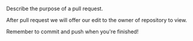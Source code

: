 Describe the purpose of a pull request.

After pull request we will offer our edit to the owner of repository to view.


Remember to commit and push when you're finished!